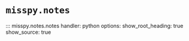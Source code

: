 # `misspy.notes`

::: misspy.notes.notes
    handler: python
    options:
      show_root_heading: true
      show_source: true
